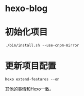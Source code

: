 # hexo-blog


# 初始化项目

```
./bin/install.sh --use-cnpm-mirror
```

# 更新项目配置

```
hexo extend-features --on
```

其他的事情和Hexo一致。